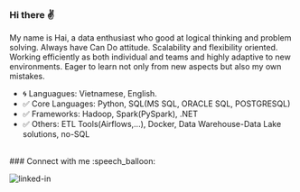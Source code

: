 ### Hi there :v:

My name is Hai, a data enthusiast who good at logical thinking and problem solving. Always have Can Do attitude. Scalability and flexibility oriented. Working efficiently as both individual and teams and highly adaptive to new environments. Eager to learn not only from new aspects but also my own mistakes.


  - :cyclone: Languagues: Vietnamese, English.
  - :white_check_mark: Core Languages: Python, SQL(MS SQL, ORACLE SQL, POSTGRESQL)
  - :white_check_mark: Frameworks: Hadoop, Spark(PySpark), .NET
  - :white_check_mark: Others: ETL Tools(Airflows,...), Docker, Data Warehouse-Data Lake solutions, no-SQL
  
<br>
### Connect with me :speech_balloon:

[<img align="left" alt="linked-in" src="https://img.shields.io/badge/linkedin-%230077B5.svg?&style=for-the-badge&logo=linkedin&logoColor=white" />](https://www.linkedin.com/in/vuthanhhai2302/)
<br>
<!--
**thanhHai2302/thanhHai2302** is a ✨ _special_ ✨ repository because its `README.md` (this file) appears on your GitHub profile.

Here are some ideas to get you started:

- 🔭 I’m currently working on ...
- 🌱 I’m currently learning ...
- 👯 I’m looking to collaborate on ...
- 🤔 I’m looking for help with ...
- 💬 Ask me about ...
- 📫 How to reach me: ...
- 😄 Pronouns: ...
- ⚡ Fun fact: ...
-->

